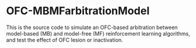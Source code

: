 # OFC-MBMFarbitrationModel
This is the source code to simulate an OFC-based arbitration between model-based (MB) and model-free (MF) reinforcement learning algorithms, and test the effect of OFC lesion or inactivation.
